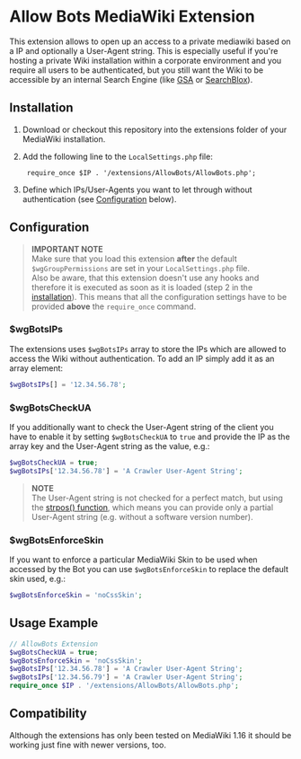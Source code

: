 Allow Bots MediaWiki Extension
==============================

This extension allows to open up an access to a private mediawiki based on a IP and optionally a User-Agent string. This is especially useful if you're hosting a private Wiki installation within a corporate environment and you require all users to be authenticated, but you still want the Wiki to be accessible by an internal Search Engine (like [GSA](http://www.google.com/enterprise/search/) or [SearchBlox](http://www.searchblox.com/)).

## Installation

1. Download or checkout this repository into the extensions folder of your MediaWiki installation.
2. Add the following line to the `LocalSettings.php` file:

        require_once $IP . '/extensions/AllowBots/AllowBots.php';
    
3. Define which IPs/User-Agents you want to let through without authentication (see [Configuration](#configuration) below).


## Configuration

> **IMPORTANT NOTE**  
> Make sure that you load this extension **after** the default `$wgGroupPermissions` are set in your `LocalSettings.php` file.  
> Also be aware, that this extension doesn't use any hooks and therefore it is executed as soon as it is loaded (step 2 in the [installation](#installation)). This means that all the configuration settings have to be provided **above** the `require_once` command.

### $wgBotsIPs

The extensions uses `$wgBotsIPs` array to store the IPs which are allowed to access the Wiki without authentication. To add an IP simply add it as an array element:

```php
$wgBotsIPs[] = '12.34.56.78';
```

### $wgBotsCheckUA

If you additionally want to check the User-Agent string of the client you have to enable it by setting `$wgBotsCheckUA` to `true` and provide the IP as the array key and the User-Agent string as the value, e.g.:

```php
$wgBotsCheckUA = true;
$wgBotsIPs['12.34.56.78'] = 'A Crawler User-Agent String';
```

> **NOTE**  
> The User-Agent string is not checked for a perfect match, but using the [strpos() function](http://php.net/strpos), which means you can provide only a partial User-Agent string (e.g. without a software version number).

### $wgBotsEnforceSkin

If you want to enforce a particular MediaWiki Skin to be used when accessed by the Bot you can use `$wgBotsEnforceSkin` to replace the default skin used, e.g.:

```php
$wgBotsEnforceSkin = 'noCssSkin';
```


## Usage Example

```php
// AllowBots Extension
$wgBotsCheckUA = true;
$wgBotsEnforceSkin = 'noCssSkin';
$wgBotsIPs['12.34.56.78'] = 'A Crawler User-Agent String';
$wgBotsIPs['12.34.56.79'] = 'A Crawler User-Agent String';
require_once $IP . '/extensions/AllowBots/AllowBots.php';
```

## Compatibility

Although the extensions has only been tested on MediaWiki 1.16 it should be working just fine with newer versions, too.

